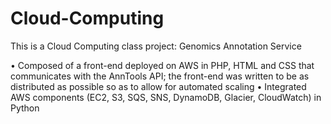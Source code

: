 # Cloud-Computing
This is a Cloud Computing class project: 
Genomics Annotation Service

•	Composed of a front-end deployed on AWS in PHP, HTML and CSS that communicates with the AnnTools API; the front-end was written to be as distributed as possible so as to allow for automated scaling 
•	Integrated AWS components (EC2, S3, SQS, SNS, DynamoDB, Glacier, CloudWatch) in Python 
